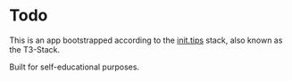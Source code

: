 # Todo

This is an app bootstrapped according to the [init.tips](https://init.tips) stack, also known as the T3-Stack.

Built for self-educational purposes.
